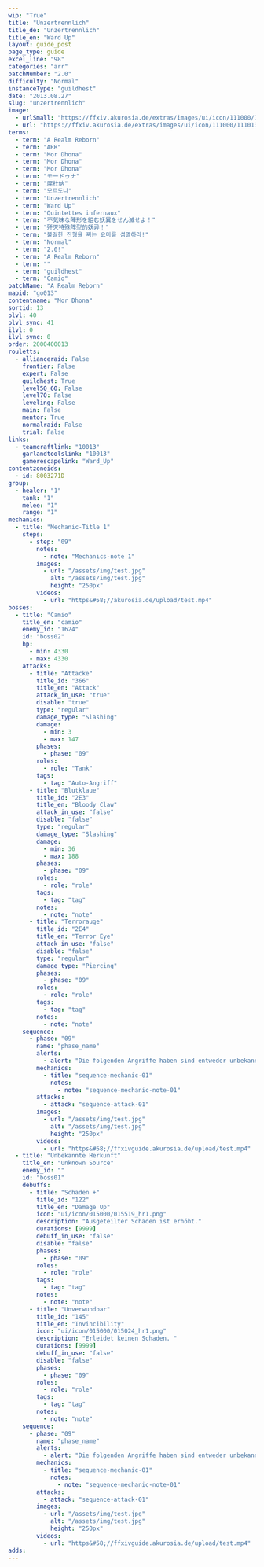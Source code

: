 ```yaml
---
wip: "True"
title: "Unzertrennlich"
title_de: "Unzertrennlich"
title_en: "Ward Up"
layout: guide_post
page_type: guide
excel_line: "98"
categories: "arr"
patchNumber: "2.0"
difficulty: "Normal"
instanceType: "guildhest"
date: "2013.08.27"
slug: "unzertrennlich"
image:
  - urlSmall: "https://ffxiv.akurosia.de/extras/images/ui/icon/111000/111013_hr1.png"
  - url: "https://ffxiv.akurosia.de/extras/images/ui/icon/111000/111013_hr1.png"
terms:
  - term: "A Realm Reborn"
  - term: "ARR"
  - term: "Mor Dhona"
  - term: "Mor Dhona"
  - term: "Mor Dhona"
  - term: "モードゥナ"
  - term: "摩杜纳"
  - term: "모르도나"
  - term: "Unzertrennlich"
  - term: "Ward Up"
  - term: "Quintettes infernaux"
  - term: "不気味な陣形を組む妖異をせん滅せよ！"
  - term: "歼灭特殊阵型的妖异！"
  - term: "불길한 진형을 짜는 요마를 섬멸하라!"
  - term: "Normal"
  - term: "2.0!"
  - term: "A Realm Reborn"
  - term: ""
  - term: "guildhest"
  - term: "Camio"
patchName: "A Realm Reborn"
mapid: "go013"
contentname: "Mor Dhona"
sortid: 13
plvl: 40
plvl_sync: 41
ilvl: 0
ilvl_sync: 0
order: 2000400013
rouletts:
  - allianceraid: False
    frontier: False
    expert: False
    guildhest: True
    level50_60: False
    level70: False
    leveling: False
    main: False
    mentor: True
    normalraid: False
    trial: False
links:
  - teamcraftlink: "10013"
    garlandtoolslink: "10013"
    gamerescapelink: "Ward_Up"
contentzoneids:
  - id: 8003271D
group:
  - healer: "1"
    tank: "1"
    melee: "1"
    range: "1"
mechanics:
  - title: "Mechanic-Title 1"
    steps:
      - step: "09"
        notes:
          - note: "Mechanics-note 1"
        images:
          - url: "/assets/img/test.jpg"
            alt: "/assets/img/test.jpg"
            height: "250px"
        videos:
          - url: "https&#58;//akurosia.de/upload/test.mp4"
bosses:
  - title: "Camio"
    title_en: "camio"
    enemy_id: "1624"
    id: "boss02"
    hp:
      - min: 4330
      - max: 4330
    attacks:
      - title: "Attacke"
        title_id: "366"
        title_en: "Attack"
        attack_in_use: "true"
        disable: "true"
        type: "regular"
        damage_type: "Slashing"
        damage:
          - min: 3
          - max: 147
        phases:
          - phase: "09"
        roles:
          - role: "Tank"
        tags:
          - tag: "Auto-Angriff"
      - title: "Blutklaue"
        title_id: "2E3"
        title_en: "Bloody Claw"
        attack_in_use: "false"
        disable: "false"
        type: "regular"
        damage_type: "Slashing"
        damage:
          - min: 36
          - max: 188
        phases:
          - phase: "09"
        roles:
          - role: "role"
        tags:
          - tag: "tag"
        notes:
          - note: "note"
      - title: "Terrorauge"
        title_id: "2E4"
        title_en: "Terror Eye"
        attack_in_use: "false"
        disable: "false"
        type: "regular"
        damage_type: "Piercing"
        phases:
          - phase: "09"
        roles:
          - role: "role"
        tags:
          - tag: "tag"
        notes:
          - note: "note"
    sequence:
      - phase: "09"
        name: "phase_name"
        alerts:
          - alert: "Die folgenden Angriffe haben sind entweder unbekannt oder haben keine klare Herkunft"
        mechanics:
          - title: "sequence-mechanic-01"
            notes:
              - note: "sequence-mechanic-note-01"
        attacks:
          - attack: "sequence-attack-01"
        images:
          - url: "/assets/img/test.jpg"
            alt: "/assets/img/test.jpg"
            height: "250px"
        videos:
          - url: "https&#58;//ffxivguide.akurosia.de/upload/test.mp4"
  - title: "Unbekannte Herkunft"
    title_en: "Unknown Source"
    enemy_id: ""
    id: "boss01"
    debuffs:
      - title: "Schaden +"
        title_id: "122"
        title_en: "Damage Up"
        icon: "ui/icon/015000/015519_hr1.png"
        description: "Ausgeteilter Schaden ist erhöht."
        durations: [9999]
        debuff_in_use: "false"
        disable: "false"
        phases:
          - phase: "09"
        roles:
          - role: "role"
        tags:
          - tag: "tag"
        notes:
          - note: "note"
      - title: "Unverwundbar"
        title_id: "145"
        title_en: "Invincibility"
        icon: "ui/icon/015000/015024_hr1.png"
        description: "Erleidet keinen Schaden. "
        durations: [9999]
        debuff_in_use: "false"
        disable: "false"
        phases:
          - phase: "09"
        roles:
          - role: "role"
        tags:
          - tag: "tag"
        notes:
          - note: "note"
    sequence:
      - phase: "09"
        name: "phase_name"
        alerts:
          - alert: "Die folgenden Angriffe haben sind entweder unbekannt oder haben keine klare Herkunft"
        mechanics:
          - title: "sequence-mechanic-01"
            notes:
              - note: "sequence-mechanic-note-01"
        attacks:
          - attack: "sequence-attack-01"
        images:
          - url: "/assets/img/test.jpg"
            alt: "/assets/img/test.jpg"
            height: "250px"
        videos:
          - url: "https&#58;//ffxivguide.akurosia.de/upload/test.mp4"
adds:
---
```


